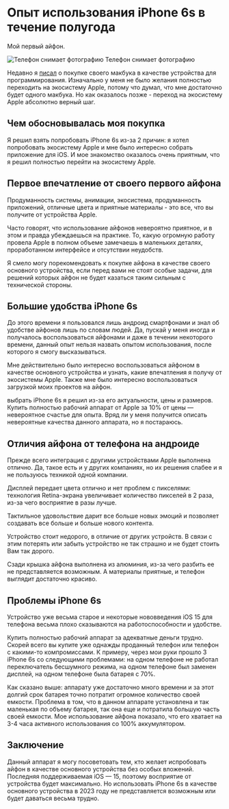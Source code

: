 # Опыт использования iPhone 6s в течение полугода

Мой первый айфон.

<img src="/img/posts/p009.jpg" class="img-fluid w-100" alt="Телефон снимает фотографию">
Телефон снимает фотографию

Недавно я <a href="/tech/macbook-pro-2014-13-review/" class="link">писал</a> о покупке своего макбука в качестве устройства для программирования. Изначально у меня не было
желания полностью переходить на экосистему Apple, потому что думал, что мне достаточно будет одного макбука. Но как
оказалось позже - переход на экосистему Apple абсолютно верный шаг.

## Чем обосновывалась моя покупка

Я решил взять попробовать iPhone 6s из-за 2 причин: я хотел попробовать экосистему Apple и мне было интересно собрать
приложение для iOS. И мое знакомство оказалось очень приятным, что я решил полностью перейти на экосистему Apple.

## Первое впечатление от своего первого айфона

Продуманность системы, анимации, экосистема, продуманность приложений, отличные цвета и приятные материалы - это все,
что вы получите от устройства Apple.

Часто говорят, что использование айфонов невероятно приятное, и в этом и правда убеждаешься на практике. То, какую
огромную работу провела Apple в полном объеме замечаешь в маленьких деталях, проработанном интерфейсе и отсутствии
неудобств.

Я смело могу порекомендовать к покупке айфона в качестве своего основного устройства, если перед вами не стоят особые
задачи, для решений которых айфон не будет казаться таким сильным с технической стороны.

## Большие удобства iPhone 6s

До этого времени я пользовался лишь андроид смартфонами и знал об удобстве айфонов лишь по словам людей. Да, пускай у
меня иногда и получалось воспользоваться айфонами и даже в течении некоторого времени, данный опыт нельзя назвать опытом
использования, после которого я смогу высказываться.

Мне действительно было интересно воспользоваться айфоном в качестве основного устройства и узнать, какие впечатления я
получу от экосистемы Apple. Также мне было интересно воспользоваться загрузкой моих проектов на айфон.

выбрать iPhone 6s я решил из-за его актуальности, цены и размеров. Купить полностью рабочий аппарат от Apple за 10% от
цены —невероятное счастье для опыта. Вряд ли у меня получится описать невероятные качества данного аппарата, но я
постараюсь.

## Отличия айфона от телефона на андроиде

Прежде всего интеграция с другими устройствами Apple выполнена отлично. Да, такое есть и у других компаниях, но их
решения слабее и я не пользуюсь техникой одной компании.

Дисплей передает цвета отлично и нет проблем с пикселями: технология Retina-экрана увеличивает количество пикселей в 2
раза, из-за чего восприятие в разы лучше.

Тактильное удовольствие дарит все больше новых эмоций и позволяет создавать все больше и больше нового контента.

Устройство стоит недорого, в отличие от других устройств. В связи с этим потерять или забыть устройство не так страшно и
не будет стоить Вам так дорого.

Сзади крышка айфона выполнена из алюминия, из-за чего разбить ее не представляется возможным. А материалы приятные, и
телефон выглядит достаточно красиво.

## Проблемы iPhone 6s

Устройство уже весьма старое и некоторые нововведения iOS 15 для телефона весьма плохо сказываются на работоспособности
и удобстве.

Купить полностью рабочий аппарат за адекватные деньги трудно. Скорей всего вы купите уже однажды проданный телефон или
телефон с какими-то компромиссами. К примеру, через мои руки прошло 3 iPhone 6s со следующими проблемами: на одном
телефоне не работал переключатель бесшумного режима, на одном телефоне был заменен дисплей, на одном телефоне была
батарея с 70%.

Как сказано выше: аппарату уже достаточно много времени и за этот долгий срок батарея точно потратит огромное количество
своей емкости. Проблема в том, что в данном аппарате установлена и так маленькая по объему батарея, так она еще и
потратила большую часть своей емкости. Мое использование айфона показало, что его хватает на 3-4 часа активного
использования со 100% аккумулятором.

## Заключение

Данный аппарат я могу посоветовать тем, кто желает испробовать айфон в качестве основного устройства без особых
вложений. Последняя поддерживаемая iOS — 15, поэтому восприятие от устройства будет максимально. Но использовать iPhone
6s в качестве основного устройства в 2023 году не представляется возможным или будет даваться весьма трудно.
